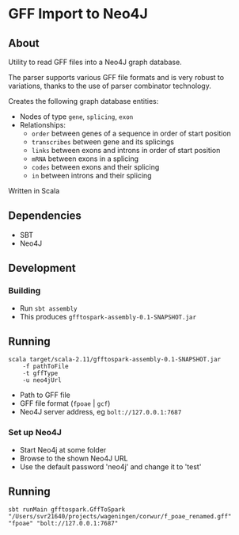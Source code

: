 # GFF Import to Neo4J

## About
Utility to read GFF files into a Neo4J graph database.

The parser supports various GFF file formats and is very robust to variations, thanks to the use of parser combinator technology.

Creates the following graph database entities:

* Nodes of type `gene`, `splicing`, `exon`
* Relationships:
  * `order` between genes of a sequence in order of start position
  * `transcribes` between gene and its splicings
  * `links` between exons and introns in order of start position
  * `mRNA` between exons in a splicing
  * `codes` between exons and their splicing
  * `in` between introns and their splicing

Written in Scala

## Dependencies
* SBT
* Neo4J

## Development
### Building
* Run `sbt assembly`
* This produces `gfftospark-assembly-0.1-SNAPSHOT.jar`

## Running
```
scala target/scala-2.11/gfftospark-assembly-0.1-SNAPSHOT.jar 
	-f pathToFile 
	-t gffType 
	-u neo4jUrl
```

* Path to GFF file
* GFF file format (`fpoae` | `gcf`)
* Neo4J server address, eg `bolt://127.0.0.1:7687`

### Set up Neo4J
* Start Neo4j at some folder
* Browse to the shown Neo4J URL
* Use the default password 'neo4j' and change it to 'test'

## Running
```
sbt runMain gfftospark.GffToSpark "/Users/svr21640/projects/wageningen/corwur/f_poae_renamed.gff" "fpoae" "bolt://127.0.0.1:7687"
```



